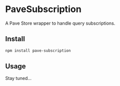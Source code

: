 # PaveSubscription

A Pave Store wrapper to handle query subscriptions.

## Install

```bash
npm install pave-subscription
```

## Usage

Stay tuned...
